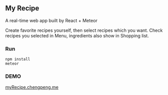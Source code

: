 ## My Recipe
A real-time web app built by React + Meteor

Create favorite recipes yourself, then select recipes which you want.
Check recipes you selected in Menu, ingredients also show in Shopping list.  

### Run
```
npm install
meteor
```

### DEMO
[myRecipe.chengpeng.me](http://myRecipe.chengpeng.me)
